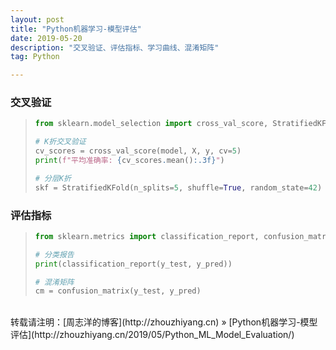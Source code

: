```yaml
---
layout: post
title: "Python机器学习-模型评估"
date: 2019-05-20 
description: "交叉验证、评估指标、学习曲线、混淆矩阵"
tag: Python 

---
```


### 交叉验证

>```python
>from sklearn.model_selection import cross_val_score, StratifiedKFold
>
># K折交叉验证
>cv_scores = cross_val_score(model, X, y, cv=5)
>print(f"平均准确率: {cv_scores.mean():.3f}")
>
># 分层K折
>skf = StratifiedKFold(n_splits=5, shuffle=True, random_state=42)
>```

### 评估指标

>```python
>from sklearn.metrics import classification_report, confusion_matrix
>
># 分类报告
>print(classification_report(y_test, y_pred))
>
># 混淆矩阵
>cm = confusion_matrix(y_test, y_pred)
>```

<br>
转载请注明：[周志洋的博客](http://zhouzhiyang.cn) » [Python机器学习-模型评估](http://zhouzhiyang.cn/2019/05/Python_ML_Model_Evaluation/) 

